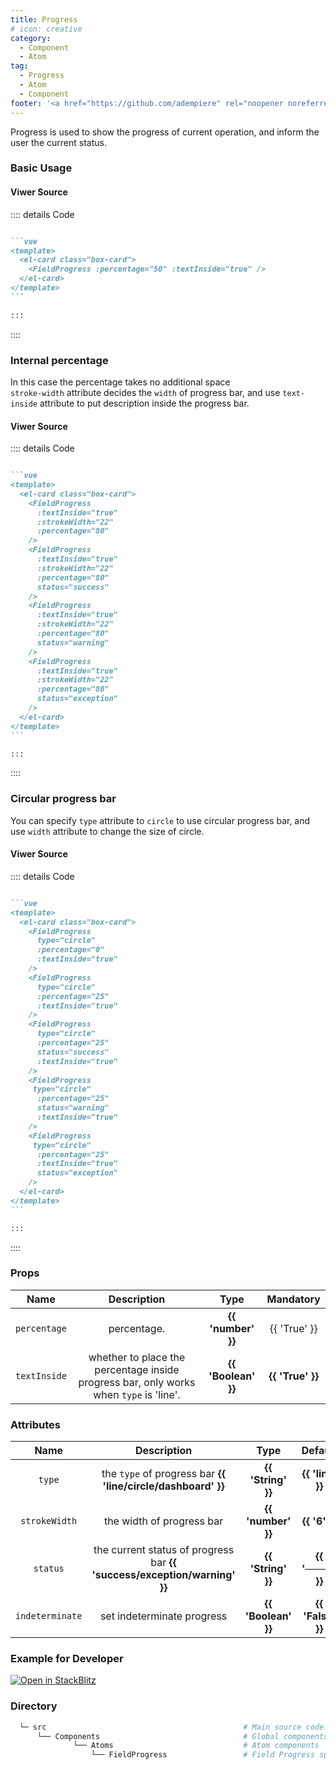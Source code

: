 ```yaml
---
title: Progress
# icon: creative
category:
  - Component
  - Atom
tag:
  - Progress
  - Atom
  - Component
footer: '<a href="https://github.com/adempiere" rel="noopener noreferrer" target="_blank">ADempiere Community</a> | <a href="https://www.adempiere.io/about/site">About Site</a>'
---
```


<span>


Progress is used to show the progress of current operation, and inform the user the current status.

### **Basic Usage**

<ProgressBasic />

#### **Viwer Source**

:::: details Code

````md

```vue
<template>
  <el-card class="box-card">
    <FieldProgress :percentage="50" :textInside="true" />
  </el-card>
</template>
```

:::
````

::::

### **Internal percentage**

In this case the percentage takes no additional space
<br>
`stroke-width` attribute decides the `width` of progress bar, and use `text-inside` attribute to put description inside the progress bar.

<ProgressInternalPercentage />

#### **Viwer Source**

:::: details Code

````md

```vue
<template>
  <el-card class="box-card">
    <FieldProgress
      :textInside="true"
      :strokeWidth="22"
      :percentage="80"
    />
    <FieldProgress
      :textInside="true"
      :strokeWidth="22"
      :percentage="80"
      status="success"
    />
    <FieldProgress
      :textInside="true"
      :strokeWidth="22"
      :percentage="80"
      status="warning"
    />
    <FieldProgress
      :textInside="true"
      :strokeWidth="22"
      :percentage="80"
      status="exception"
    />
  </el-card>
</template>
```

:::
````

::::

### **Circular progress bar**

You can specify `type` attribute to `circle` to use circular progress bar, and use `width` attribute to change the size of circle.

<ProgressType />

#### **Viwer Source**

:::: details Code

````md

```vue
<template>
  <el-card class="box-card">
    <FieldProgress
      type="circle"
      :percentage="0"
      :textInside="true"
    />
    <FieldProgress
      type="circle"
      :percentage="25"
      :textInside="true"
    />
    <FieldProgress
      type="circle"
      :percentage="25"
      status="success"
      :textInside="true"
    />
    <FieldProgress
     type="circle"
      :percentage="25"
      status="warning"
      :textInside="true"
    />
    <FieldProgress
     type="circle"
      :percentage="25"
      :textInside="true"
      status="exception"
    />
  </el-card>
</template>
```

:::
````

::::

### **Props**

  |   Name    | Description | Type  | Mandatory |
  | :---------: | :-----------: | :-----------------: | :-----------: |
  |    `percentage`  | percentage.  | <el-tag effect="Light">  **{{ 'number' }}** </el-tag>  |  <el-tag effect="dark" round > {{ 'True' }} </el-tag> |
  |    `textInside`  | whether to place the percentage inside progress bar, only works when `type` is 'line'.  | <el-tag effect="Light">  **{{ 'Boolean' }}** </el-tag>  |  <el-tag effect="dark" round > **{{ 'True' }}** </el-tag> |


### **Attributes**

  |   Name    | Description | Type   | Default |
  | :---------: | :-----------: | :-----------------: | :-----------: |
  | `type`    | the `type` of progress bar <el-tag effect="Light"> **{{ 'line/circle/dashboard' }}** </el-tag> | <el-tag effect="Light">  **{{ 'String' }}** </el-tag> | <el-tag effect="dark" round > **{{ 'line' }}** </el-tag> |
  | `strokeWidth`    | the width of progress bar  | <el-tag effect="Light">  **{{ 'number' }}** </el-tag> | <el-tag effect="dark" round > **{{ '6' }}** </el-tag> |
  | `status`    | the current status of progress bar <el-tag effect="Light"> **{{ 'success/exception/warning' }}** </el-tag>  | <el-tag effect="Light">  **{{ 'String' }}** </el-tag> | <el-tag effect="dark" round > **{{ '────' }}** </el-tag> |
  | `indeterminate`    | set indeterminate progress  | <el-tag effect="Light">  **{{ 'Boolean' }}** </el-tag> | <el-tag effect="dark" round > **{{ 'False' }}** </el-tag> |

### **Example for Developer**


[![Open in StackBlitz](https://developer.stackblitz.com/img/open_in_stackblitz.svg)](https://stackblitz.com/edit/fields-progress?file=app.vue)


### **Directory**


```bash
  └─ src                                            # Main source code.
      └── Components                                # Global components
              └── Atoms                             # Atom components
                  └── FieldProgress                 # Field Progress specific components.
```

</span>

<style>
	:root {
	--content-width: 1300px !important;
	}
</style>
